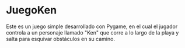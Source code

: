 # JuegoKen
Este es un juego simple desarrollado con Pygame, en el cual el jugador controla a un personaje llamado "Ken" que corre a lo largo de la playa y salta para esquivar obstáculos en su camino.
